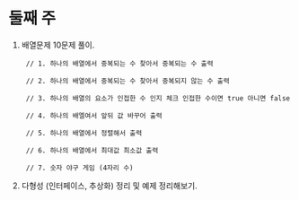 # 둘째 주 

1. 배열문제 10문제 풀이.

		// 1. 하나의 배열에서 중복되는 수 찾아서 중복되는 수 출력
		
		// 2. 하나의 배열에서 중복되는 수 찾아서 중복되지 않는 수 출력
		
		// 3. 하나의 배열의 요소가 인접한 수 인지 체크 인접한 수이면 true 아니면 false
		
		// 4. 하나의 배엘여서 앞뒤 값 바꾸어 출력
		
		// 5. 하나의 배열에서 정렬해서 출력
		
		// 6. 하나의 배열에서 최대값 최소값 출력
		
		// 7. 숫자 야구 게임 (4자리 수) 
        
2. 다형성 (인터페이스, 추상화) 정리 및 예제 정리해보기. 